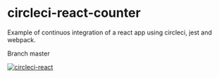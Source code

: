 # circleci-react-counter
Example of continuos integration of a react app using circleci, jest and webpack.

Branch master

[![circleci-react](https://circleci.com/gh/torraagus/circleci-react-counter/tree/master.svg?style=shield)](https://circleci.com/gh/torraagus)

